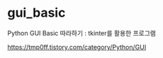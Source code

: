 # gui_basic
Python GUI Basic 따라하기
: tkinter를 활용한 프로그램 

<https://tmp0ff.tistory.com/category/Python/GUI>
